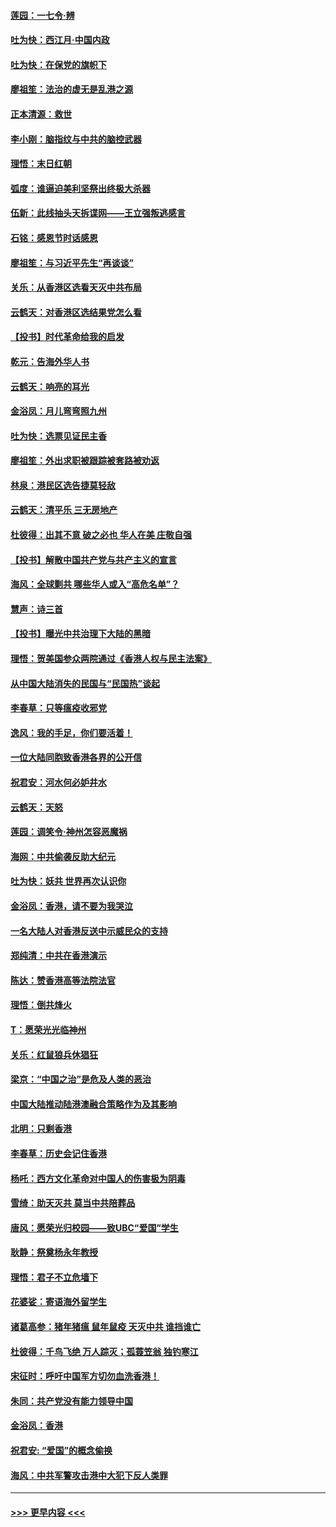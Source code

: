 #### [莲园：一七令‧辨](../pages/nsc993/n11692558.md?t=12012144) 
#### [吐为快：西江月·中国内政](../pages/nsc993/n11692071.md?t=12012144) 
#### [吐为快：在保党的旗帜下](../pages/nsc993/n11691188.md?t=12012144) 
#### [廖祖笙：法治的虚无是乱港之源](../pages/nsc993/n11690605.md?t=12012144) 
#### [正本清源：救世](../pages/nsc993/n11689134.md?t=12012144) 
#### [李小刚：脑指纹与中共的脑控武器](../pages/nsc993/n11688900.md?t=12012144) 
#### [理悟：末日红朝](../pages/nsc993/n11688829.md?t=12012144) 
#### [弧度：谁逼迫美利坚祭出终极大杀器](../pages/nsc993/n11688735.md?t=12012144) 
#### [伍新：此线抽头天拆谍网——王立强叛逃感言](../pages/nsc993/n11687981.md?t=12012144) 
#### [石铭：感恩节时话感恩](../pages/nsc993/n11687568.md?t=12012144) 
#### [廖祖笙：与习近平先生“再谈谈”](../pages/nsc993/n11687005.md?t=12012144) 
#### [关乐：从香港区选看天灭中共布局](../pages/nsc993/n11686647.md?t=12012144) 
#### [云鹤天：对香港区选结果党怎么看](../pages/nsc993/n11686216.md?t=12012144) 
#### [【投书】时代革命给我的启发](../pages/nsc993/n11684287.md?t=12012144) 
#### [乾元：告海外华人书](../pages/nsc993/n11684044.md?t=12012144) 
#### [云鹤天：响亮的耳光](../pages/nsc993/n11684254.md?t=12012144) 
#### [金浴凤：月儿弯弯照九州](../pages/nsc993/n11684231.md?t=12012144) 
#### [吐为快：选票见证民主香](../pages/nsc993/n11684206.md?t=12012144) 
#### [廖祖笙：外出求职被跟踪被套路被劝返](../pages/nsc993/n11683874.md?t=12012144) 
#### [林泉：港民区选告捷莫轻敌](../pages/nsc993/n11683930.md?t=12012144) 
#### [云鹤天：清平乐 三无房地产](../pages/nsc993/n11681521.md?t=12012144) 
#### [杜彼得：出其不意 破之必也 华人在美 庄敬自强](../pages/nsc993/n11679554.md?t=12012144) 
#### [【投书】解散中国共产党与共产主义的宣言](../pages/nsc993/n11679177.md?t=12012144) 
#### [海风：全球剿共 哪些华人或入“高危名单”？](../pages/nsc993/n11678617.md?t=12012144) 
#### [慧声：诗三首](../pages/nsc993/n11678848.md?t=12012144) 
#### [【投书】曝光中共治理下大陆的黑暗](../pages/nsc993/n11678674.md?t=12012144) 
#### [理悟：贺美国参众两院通过《香港人权与民主法案》](../pages/nsc993/n11678104.md?t=12012144) 
#### [从中国大陆消失的民国与“民国热”谈起](../pages/nsc993/n11678075.md?t=12012144) 
#### [李春草：只等瘟疫收邪党](../pages/nsc993/n11677308.md?t=12012144) 
#### [逸风：我的手足，你们要活着！](../pages/nsc993/n11676352.md?t=12012144) 
#### [一位大陆同胞致香港各界的公开信](../pages/nsc993/n11675761.md?t=12012144) 
#### [祝君安：河水何必妒井水](../pages/nsc993/n11675746.md?t=12012144) 
#### [云鹤天：天怒](../pages/nsc993/n11675718.md?t=12012144) 
#### [莲园：调笑令‧神州怎容恶魔祸](../pages/nsc993/n11675648.md?t=12012144) 
#### [海网：中共偷袭反助大纪元](../pages/nsc993/n11673515.md?t=12012144) 
#### [吐为快：妖共 世界再次认识你](../pages/nsc993/n11673506.md?t=12012144) 
#### [金浴凤：香港，请不要为我哭泣](../pages/nsc993/n11673248.md?t=12012144) 
#### [一名大陆人对香港反送中示威民众的支持](../pages/nsc993/n11672615.md?t=12012144) 
#### [郑纯清：中共在香港演示](../pages/nsc993/n11670539.md?t=12012144) 
#### [陈达：赞香港高等法院法官](../pages/nsc993/n11669542.md?t=12012144) 
#### [理悟：倒共烽火](../pages/nsc993/n11668844.md?t=12012144) 
#### [T：愿荣光光临神州](../pages/nsc993/n11668421.md?t=12012144) 
#### [关乐：红鼠狼兵休猖狂](../pages/nsc993/n11668378.md?t=12012144) 
#### [梁京：“中国之治”是危及人类的恶治](../pages/nsc993/n11668328.md?t=12012144) 
#### [中国大陆推动陆港澳融合策略作为及其影响](../pages/nsc993/n11668157.md?t=12012144) 
#### [北明：只剩香港](../pages/nsc993/n11668002.md?t=12012144) 
#### [李春草：历史会记住香港](../pages/nsc993/n11667927.md?t=12012144) 
#### [杨吒：西方文化革命对中国人的伤害极为阴毒](../pages/nsc993/n11664521.md?t=12012144) 
#### [雪绮：助天灭共 莫当中共陪葬品](../pages/nsc993/n11662650.md?t=12012144) 
#### [唐风：愿荣光归校园——致UBC“爱国”学生](../pages/nsc993/n11662194.md?t=12012144) 
#### [耿静：祭奠杨永年教授](../pages/nsc993/n11662514.md?t=12012144) 
#### [理悟：君子不立危墙下](../pages/nsc993/n11662172.md?t=12012144) 
#### [花婆娑：寄语海外留学生](../pages/nsc993/n11662121.md?t=12012144) 
#### [诸葛高参：猪年猪瘟 鼠年鼠疫 天灭中共 谁挡谁亡](../pages/nsc993/n11661980.md?t=12012144) 
#### [杜彼得：千鸟飞绝 万人踪灭；孤蓑笠翁 独钓寒江](../pages/nsc993/n11661170.md?t=12012144) 
#### [宋征时：呼吁中国军方切勿血洗香港！](../pages/nsc993/n11415318.md?t=12012144) 
#### [朱同：共产党没有能力领导中国](../pages/nsc993/n11660421.md?t=12012144) 
#### [金浴凤：香港](../pages/nsc993/n11660419.md?t=12012144) 
#### [祝君安: “爱国”的概念偷换](../pages/nsc993/n11659706.md?t=12012144) 
#### [海风：中共军警攻击港中大犯下反人类罪](../pages/nsc993/n11659632.md?t=12012144) 

----
#### [ >>> 更早内容 <<< ](../indexes/nsc993-earlier.md)
